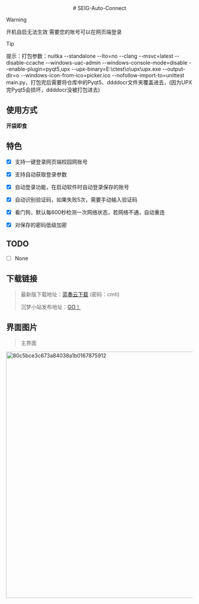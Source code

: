 <div align="center">
# SEIG-Auto-Connect

</div>

> [!WARNING]
> 开机自启无法生效
> 需要您的账号可以在网页端登录

> [!TIP]
> 提示：打包参数：nuitka --standalone --lto=no --clang --msvc=latest --disable-ccache --windows-uac-admin --windows-console-mode=disable --enable-plugin=pyqt5,upx --upx-binary=E:\ctest\o\upx\upx.exe --output-dir=o --windows-icon-from-ico=picker.ico --nofollow-import-to=unittest main.py，打包完后需要将仓库中的Pyqt5、ddddocr文件夹覆盖进去，(因为UPX完Pyqt5会损坏，ddddocr没被打包进去)

## 使用方式

**开袋即食**


## 特色
- [x] 支持一键登录网页端校园网账号
- [x] 支持自动获取登录参数
- [x] 自动登录功能，在启动软件时自动登录保存的账号
- [x] 自动识别验证码，如果失败5次，需要手动输入验证码
- [x] 看门狗，默认每600秒检测一次网络状态，若网络不通，自动重连
- [x] 对保存的密码低级加密


## TODO
- [ ] None
      
## 下载链接
> 最新版下载地址：[蓝奏云下载](https://yish.lanzouw.com/b038hjo8f) (密码：cmti)
> 
> 沉梦小站发布地址：[GO！](https://cmxz.top/ktdmq)
>
## 界面图片
> 主界面
<img width="664" alt="80c5bce3c673a84038a1b0167875912" src="https://github.com/user-attachments/assets/415c6e50-a541-4a7b-b33f-8f0d65ad8f99">

